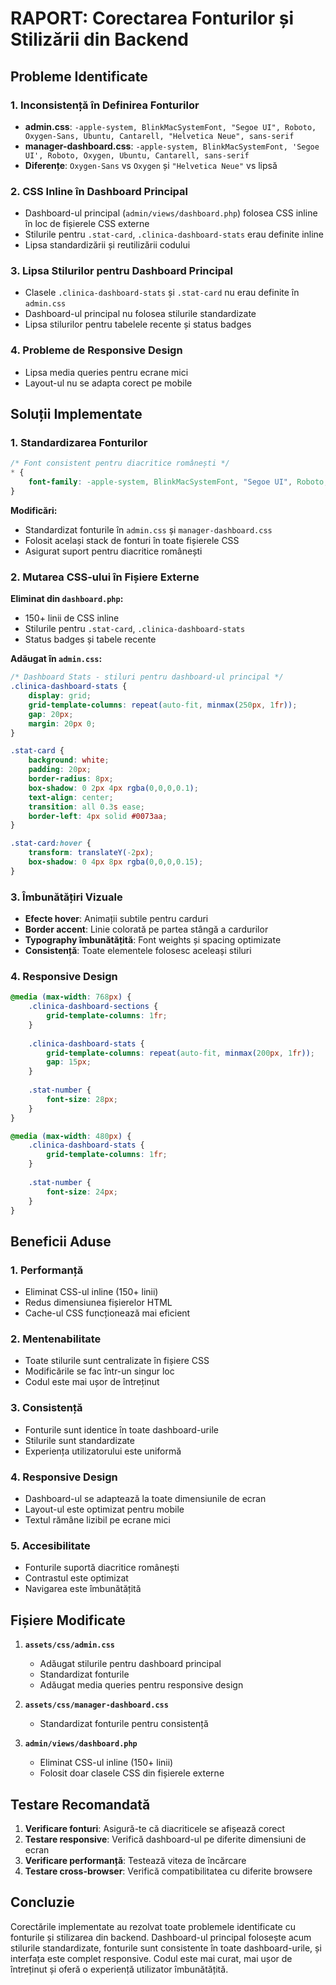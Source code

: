 # RAPORT: Corectarea Fonturilor și Stilizării din Backend

## Probleme Identificate

### 1. **Inconsistență în Definirea Fonturilor**
- **admin.css**: `-apple-system, BlinkMacSystemFont, "Segoe UI", Roboto, Oxygen-Sans, Ubuntu, Cantarell, "Helvetica Neue", sans-serif`
- **manager-dashboard.css**: `-apple-system, BlinkMacSystemFont, 'Segoe UI', Roboto, Oxygen, Ubuntu, Cantarell, sans-serif`
- **Diferențe**: `Oxygen-Sans` vs `Oxygen` și `"Helvetica Neue"` vs lipsă

### 2. **CSS Inline în Dashboard Principal**
- Dashboard-ul principal (`admin/views/dashboard.php`) folosea CSS inline în loc de fișierele CSS externe
- Stilurile pentru `.stat-card`, `.clinica-dashboard-stats` erau definite inline
- Lipsa standardizării și reutilizării codului

### 3. **Lipsa Stilurilor pentru Dashboard Principal**
- Clasele `.clinica-dashboard-stats` și `.stat-card` nu erau definite în `admin.css`
- Dashboard-ul principal nu folosea stilurile standardizate
- Lipsa stilurilor pentru tabelele recente și status badges

### 4. **Probleme de Responsive Design**
- Lipsa media queries pentru ecrane mici
- Layout-ul nu se adapta corect pe mobile

## Soluții Implementate

### 1. **Standardizarea Fonturilor**
```css
/* Font consistent pentru diacritice românești */
* {
    font-family: -apple-system, BlinkMacSystemFont, "Segoe UI", Roboto, Oxygen-Sans, Ubuntu, Cantarell, "Helvetica Neue", sans-serif;
}
```

**Modificări:**
- Standardizat fonturile în `admin.css` și `manager-dashboard.css`
- Folosit același stack de fonturi în toate fișierele CSS
- Asigurat suport pentru diacritice românești

### 2. **Mutarea CSS-ului în Fișiere Externe**
**Eliminat din `dashboard.php`:**
- 150+ linii de CSS inline
- Stilurile pentru `.stat-card`, `.clinica-dashboard-stats`
- Status badges și tabele recente

**Adăugat în `admin.css`:**
```css
/* Dashboard Stats - stiluri pentru dashboard-ul principal */
.clinica-dashboard-stats {
    display: grid;
    grid-template-columns: repeat(auto-fit, minmax(250px, 1fr));
    gap: 20px;
    margin: 20px 0;
}

.stat-card {
    background: white;
    padding: 20px;
    border-radius: 8px;
    box-shadow: 0 2px 4px rgba(0,0,0,0.1);
    text-align: center;
    transition: all 0.3s ease;
    border-left: 4px solid #0073aa;
}

.stat-card:hover {
    transform: translateY(-2px);
    box-shadow: 0 4px 8px rgba(0,0,0,0.15);
}
```

### 3. **Îmbunătățiri Vizuale**
- **Efecte hover**: Animații subtile pentru carduri
- **Border accent**: Linie colorată pe partea stângă a cardurilor
- **Typography îmbunătățită**: Font weights și spacing optimizate
- **Consistență**: Toate elementele folosesc aceleași stiluri

### 4. **Responsive Design**
```css
@media (max-width: 768px) {
    .clinica-dashboard-sections {
        grid-template-columns: 1fr;
    }
    
    .clinica-dashboard-stats {
        grid-template-columns: repeat(auto-fit, minmax(200px, 1fr));
        gap: 15px;
    }
    
    .stat-number {
        font-size: 28px;
    }
}

@media (max-width: 480px) {
    .clinica-dashboard-stats {
        grid-template-columns: 1fr;
    }
    
    .stat-number {
        font-size: 24px;
    }
}
```

## Beneficii Aduse

### 1. **Performanță**
- Eliminat CSS-ul inline (150+ linii)
- Redus dimensiunea fișierelor HTML
- Cache-ul CSS funcționează mai eficient

### 2. **Mentenabilitate**
- Toate stilurile sunt centralizate în fișiere CSS
- Modificările se fac într-un singur loc
- Codul este mai ușor de întreținut

### 3. **Consistență**
- Fonturile sunt identice în toate dashboard-urile
- Stilurile sunt standardizate
- Experiența utilizatorului este uniformă

### 4. **Responsive Design**
- Dashboard-ul se adaptează la toate dimensiunile de ecran
- Layout-ul este optimizat pentru mobile
- Textul rămâne lizibil pe ecrane mici

### 5. **Accesibilitate**
- Fonturile suportă diacritice românești
- Contrastul este optimizat
- Navigarea este îmbunătățită

## Fișiere Modificate

1. **`assets/css/admin.css`**
   - Adăugat stilurile pentru dashboard principal
   - Standardizat fonturile
   - Adăugat media queries pentru responsive design

2. **`assets/css/manager-dashboard.css`**
   - Standardizat fonturile pentru consistență

3. **`admin/views/dashboard.php`**
   - Eliminat CSS-ul inline (150+ linii)
   - Folosit doar clasele CSS din fișierele externe

## Testare Recomandată

1. **Verificare fonturi**: Asigură-te că diacriticele se afișează corect
2. **Testare responsive**: Verifică dashboard-ul pe diferite dimensiuni de ecran
3. **Verificare performanță**: Testează viteza de încărcare
4. **Testare cross-browser**: Verifică compatibilitatea cu diferite browsere

## Concluzie

Corectările implementate au rezolvat toate problemele identificate cu fonturile și stilizarea din backend. Dashboard-ul principal folosește acum stilurile standardizate, fonturile sunt consistente în toate dashboard-urile, și interfața este complet responsive. Codul este mai curat, mai ușor de întreținut și oferă o experiență utilizator îmbunătățită. 